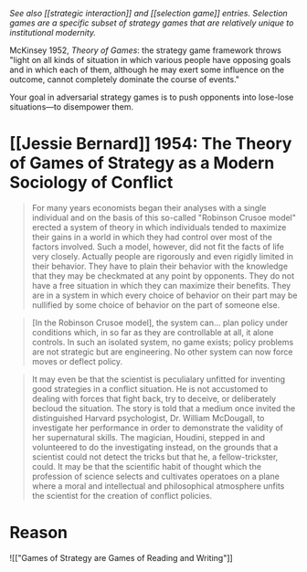 _See also [[strategic interaction]] and [[selection game]] entries. Selection games are a specific subset of strategy games that are relatively unique to institutional modernity._

McKinsey 1952, _Theory of Games_: the strategy game framework throws "light on all kinds of situation in which various people have opposing goals and in which each of them, although he may exert some influence on the outcome, cannot completely dominate the course of events."

Your goal in adversarial strategy games is to push opponents into lose-lose situations—to disempower them.

# [[Jessie Bernard]] 1954: The Theory of Games of Strategy as a Modern Sociology of Conflict

> For many years economists began their analyses with a single individual and on the basis of this so-called "Robinson Crusoe model" erected a system of theory in which individuals tended to maximize their gains in a world in which they had control over most of the factors involved. Such a model, however, did not fit the facts of life very closely. Actually people are rigorously and even rigidly limited in their behavior. They have to plain their behavior with the knowledge that they may be checkmated at any point by opponents. They do not have a free situation in which they can maximize their benefits. They are in a system in which every choice of behavior on their part may be nullified by some choice of behavior on the part of someone else.

> [In the Robinson Crusoe model], the system can... plan policy under conditions which, in so far as they are controllable at all, it alone controls. In such an isolated system, no game exists; policy problems are not strategic but are engineering. No other system can now force moves or deflect policy. 

> It may even be that the scientist is peculialary unfitted for inventing good strategies in a conflict situation. He is not accustomed to dealing with forces that fight back, try to deceive, or deliberately becloud the situation. The story is told that a medium once invited the distinguished Harvard psychologist, Dr. William McDougall, to investigate her performance in order to demonstrate the validity of her supernatural skills. The magician, Houdini, stepped in and volunteered to do the investigating instead, on the grounds that a scientist could not detect the tricks but that he, a fellow-trickster, could. It may be that the scientific habit of thought which the profession of science selects and cultivates operatoes on a plane where a moral and intellectual and philosophical atmosphere unfits the scientist for the creation of conflict policies.

# Reason
![["Games of Strategy are Games of Reading and Writing"]]